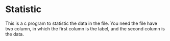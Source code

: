 # Statistic
This is a c program to statistic the data in the file. You need the file have two column, in which the first column is the label, and the second column is the data.
